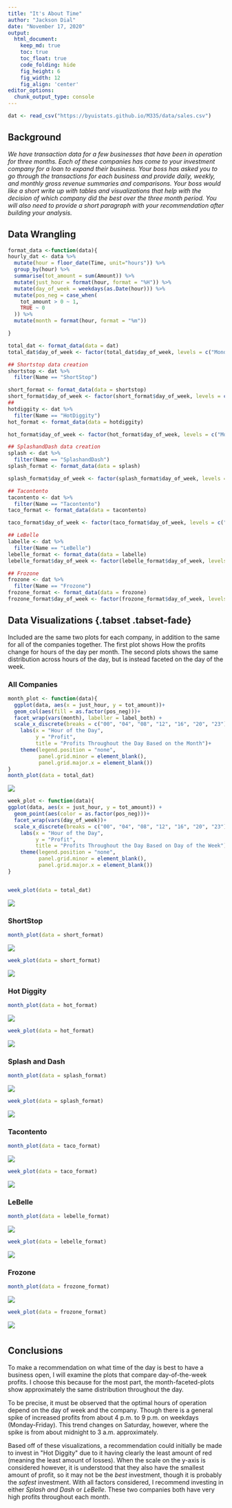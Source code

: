 ```yaml
---
title: "It's About Time"
author: "Jackson Dial"
date: "November 17, 2020"
output:
  html_document:  
    keep_md: true
    toc: true
    toc_float: true
    code_folding: hide
    fig_height: 6
    fig_width: 12
    fig_align: 'center'
editor_options: 
  chunk_output_type: console
---
```







```r
dat <- read_csv("https://byuistats.github.io/M335/data/sales.csv")
```

## Background

_We have transaction data for a few businesses that have been in operation for three months. Each of these companies has come to your investment company for a loan to expand their business. Your boss has asked you to go through the transactions for each business and provide daily, weekly, and monthly gross revenue summaries and comparisons. Your boss would like a short write up with tables and visualizations that help with the decision of which company did the best over the three month period. You will also need to provide a short paragraph with your recommendation after building your analysis._

## Data Wrangling


```r
format_data <-function(data){
hourly_dat <- data %>% 
  mutate(hour = floor_date(Time, unit="hours")) %>% 
  group_by(hour) %>% 
  summarise(tot_amount = sum(Amount)) %>% 
  mutate(just_hour = format(hour, format = "%H")) %>% 
  mutate(day_of_week = weekdays(as.Date(hour))) %>% 
  mutate(pos_neg = case_when(
    tot_amount > 0 ~ 1,
    TRUE ~ 0
  )) %>% 
  mutate(month = format(hour, format = "%m"))

}

total_dat <- format_data(data = dat)
total_dat$day_of_week <- factor(total_dat$day_of_week, levels = c("Monday", "Tuesday", "Wednesday", "Thursday", "Friday", "Saturday", "Sunday"))

## Shortstop data creation
shortstop <- dat %>% 
  filter(Name == "ShortStop")

short_format <- format_data(data = shortstop)
short_format$day_of_week <- factor(short_format$day_of_week, levels = c("Monday", "Tuesday", "Wednesday", "Thursday", "Friday", "Saturday", "Sunday"))
##
hotdiggity <- dat %>% 
  filter(Name == "HotDiggity")
hot_format <- format_data(data = hotdiggity)

hot_format$day_of_week <- factor(hot_format$day_of_week, levels = c("Monday", "Tuesday", "Wednesday", "Thursday", "Friday", "Saturday", "Sunday"))

## SplashandDash data creation
splash <- dat %>% 
  filter(Name == "SplashandDash")
splash_format <- format_data(data = splash)

splash_format$day_of_week <- factor(splash_format$day_of_week, levels = c("Monday", "Tuesday", "Wednesday", "Thursday", "Friday", "Saturday", "Sunday"))

## Tacontento
tacontento <- dat %>% 
  filter(Name == "Tacontento")
taco_format <- format_data(data = tacontento)

taco_format$day_of_week <- factor(taco_format$day_of_week, levels = c("Monday", "Tuesday", "Wednesday", "Thursday", "Friday", "Saturday", "Sunday"))

## LeBelle
labelle <- dat %>% 
  filter(Name == "LeBelle")
lebelle_format <- format_data(data = labelle)
lebelle_format$day_of_week <- factor(lebelle_format$day_of_week, levels = c("Monday", "Tuesday", "Wednesday", "Thursday", "Friday", "Saturday", "Sunday"))

## Frozone
frozone <- dat %>% 
  filter(Name == "Frozone")
frozone_format <- format_data(data = frozone)
frozone_format$day_of_week <- factor(frozone_format$day_of_week, levels = c("Monday", "Tuesday", "Wednesday", "Thursday", "Friday", "Saturday", "Sunday"))
```

## Data Visualizations {.tabset .tabset-fade}

Included are the same two plots for each company, in addition to the same for all of the companies together. The first plot shows How the profits change for hours of the day per month. The second plots shows the same distribution across hours of the day, but is instead faceted on the day of the week.

### All Companies


```r
month_plot <- function(data){
  ggplot(data, aes(x = just_hour, y = tot_amount))+
  geom_col(aes(fill = as.factor(pos_neg)))+
  facet_wrap(vars(month), labeller = label_both) +
  scale_x_discrete(breaks = c("00", "04", "08", "12", "16", "20", "23"))+
    labs(x = "Hour of the Day",
         y = "Profit",
         title = "Profits Throughout the Day Based on the Month")+
    theme(legend.position = "none",
          panel.grid.minor = element_blank(),
          panel.grid.major.x = element_blank())
}
month_plot(data = total_dat)
```

![](Case-Study-9_files/figure-html/plot_data-1.png)<!-- -->

```r
week_plot <- function(data){
ggplot(data, aes(x = just_hour, y = tot_amount)) +
  geom_point(aes(color = as.factor(pos_neg)))+
  facet_wrap(vars(day_of_week))+
  scale_x_discrete(breaks = c("00", "04", "08", "12", "16", "20", "23"))+
    labs(x = "Hour of the Day",
         y = "Profit",
         title = "Profits Throughout the Day Based on Day of the Week")+
    theme(legend.position = "none",
          panel.grid.minor = element_blank(),
          panel.grid.major.x = element_blank())
}


week_plot(data = total_dat)
```

![](Case-Study-9_files/figure-html/plot_data-2.png)<!-- -->


### ShortStop


```r
month_plot(data = short_format)
```

![](Case-Study-9_files/figure-html/unnamed-chunk-2-1.png)<!-- -->

```r
week_plot(data = short_format)
```

![](Case-Study-9_files/figure-html/unnamed-chunk-2-2.png)<!-- -->

### Hot Diggity


```r
month_plot(data = hot_format)
```

![](Case-Study-9_files/figure-html/unnamed-chunk-3-1.png)<!-- -->

```r
week_plot(data = hot_format)
```

![](Case-Study-9_files/figure-html/unnamed-chunk-3-2.png)<!-- -->


### Splash and Dash

```r
month_plot(data = splash_format)
```

![](Case-Study-9_files/figure-html/unnamed-chunk-4-1.png)<!-- -->

```r
week_plot(data = splash_format)
```

![](Case-Study-9_files/figure-html/unnamed-chunk-4-2.png)<!-- -->

### Tacontento

```r
month_plot(data = taco_format)
```

![](Case-Study-9_files/figure-html/unnamed-chunk-5-1.png)<!-- -->

```r
week_plot(data = taco_format)
```

![](Case-Study-9_files/figure-html/unnamed-chunk-5-2.png)<!-- -->

### LeBelle

```r
month_plot(data = lebelle_format)
```

![](Case-Study-9_files/figure-html/unnamed-chunk-6-1.png)<!-- -->

```r
week_plot(data = lebelle_format)
```

![](Case-Study-9_files/figure-html/unnamed-chunk-6-2.png)<!-- -->

### Frozone


```r
month_plot(data = frozone_format)
```

![](Case-Study-9_files/figure-html/unnamed-chunk-7-1.png)<!-- -->

```r
week_plot(data = frozone_format)
```

![](Case-Study-9_files/figure-html/unnamed-chunk-7-2.png)<!-- -->

#

## Conclusions

To make a recommendation on what time of the day is best to have a business open, I will examine the plots that compare day-of-the-week profits. I choose this because for the most part, the month-faceted-plots show approximately the same distribution throughout the day.

To be precise, it must be observed that the optimal hours of operation depend on the day of week and the company. Though there is a general spike of increased profits from about 4 p.m. to 9 p.m. on weekdays (Monday-Friday). This trend changes on Saturday, however, where the spike is from about midnight to 3 a.m. approximately. 

Based off of these visualizations, a recommendation could initially be made to invest in "Hot Diggity" due to it having clearly the least amount of red (meaning the least amount of losses). When the scale on the y-axis is considered however, it is understood that they also have the smallest amount of profit, so it may not be the _best_ investment, though it is probably the _safest_ investment. With all factors considered, I recommend investing in either *Splash and Dash* or *LeBelle*. These two companies both have very high profits throughout each month.
